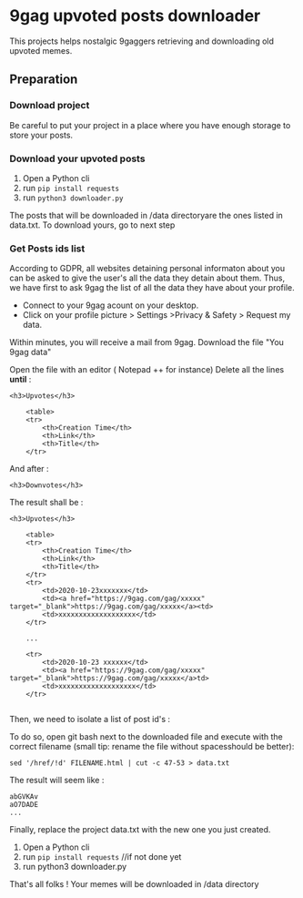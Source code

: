 # 9gag upvoted posts downloader

This projects helps nostalgic 9gaggers retrieving and downloading old upvoted memes.



## Preparation

### Download project

Be careful to put your project in a place where you have enough storage to store your posts.

### Download your upvoted posts

1. Open a Python cli
2. run `pip install requests`
3. run `python3 downloader.py`

The posts that will be downloaded in /data directoryare the ones listed in data.txt. To download yours, go to next step


### Get Posts ids list

According to GDPR, all websites detaining personal informaton about you can be asked to give the user's all the data they detain about them. Thus, we have first to ask 9gag the list of all the data they have about your profile. 

 - Connect to your 9gag acount on your desktop.
 - Click on your profile picture > Settings >Privacy & Safety > Request my data.

Within minutes, you will receive a mail from 9gag. Download the file "You 9gag data"

Open the file with an editor ( Notepad ++ for instance)
Delete all the lines **until** :
```
<h3>Upvotes</h3>

    <table>
    <tr>
        <th>Creation Time</th>
        <th>Link</th>
        <th>Title</th>
    </tr>
```
And after :

```
<h3>Downvotes</h3>
```


The result shall be :


```
<h3>Upvotes</h3>

    <table>
    <tr>
        <th>Creation Time</th>
        <th>Link</th>
        <th>Title</th>
    </tr>
    <tr>
        <td>2020-10-23xxxxxxx</td>
        <td><a href="https://9gag.com/gag/xxxxx" target="_blank">https://9gag.com/gag/xxxxx</a><td>
        <td>xxxxxxxxxxxxxxxxxxx</td>
    </tr>
    
    ...
    
    <tr>
        <td>2020-10-23 xxxxxx</td>
        <td><a href="https://9gag.com/gag/xxxxx" target="_blank">https://9gag.com/gag/xxxxx</a>td>
        <td>xxxxxxxxxxxxxxxxxxx</td>
    </tr>
    
```

Then, we need to isolate a list of post id's :

To do so, open git bash next to the downloaded file and execute with the correct filename (small tip: rename the file without spacesshould be better):

```
sed '/href/!d' FILENAME.html | cut -c 47-53 > data.txt
```

The result will seem like :

```
abGVKAv
aO7DADE
...
```

Finally, replace the project data.txt with the new one you just created.

1. Open a Python cli
2. run `pip install requests` //if not done yet
3. run python3 downloader.py

That's all folks ! Your memes will be downloaded in /data directory
